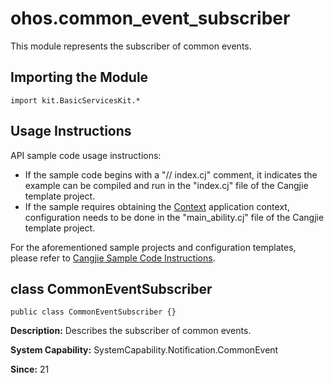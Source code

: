 # ohos.common_event_subscriber

This module represents the subscriber of common events.

## Importing the Module

```cangjie
import kit.BasicServicesKit.*
```

## Usage Instructions

API sample code usage instructions:

- If the sample code begins with a "// index.cj" comment, it indicates the example can be compiled and run in the "index.cj" file of the Cangjie template project.
- If the sample requires obtaining the [Context](../AbilityKit/cj-apis-app-ability-ui_ability.md#class-context) application context, configuration needs to be done in the "main_ability.cj" file of the Cangjie template project.

For the aforementioned sample projects and configuration templates, please refer to [Cangjie Sample Code Instructions](../../cj-development-intro.md#Cangjie-Sample-Code-Instructions).

## class CommonEventSubscriber

```cangjie
public class CommonEventSubscriber {}
```

**Description:** Describes the subscriber of common events.

**System Capability:** SystemCapability.Notification.CommonEvent

**Since:** 21